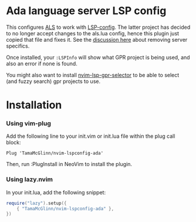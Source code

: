 # Ada language server LSP config

This configures [ALS](https://github.com/AdaCore/ada_language_server) to work with [LSP-config](https://github.com/neovim/nvim-lspconfig). 
The latter project has decided to no longer accept changes to the als.lua config, hence this plugin just copied that file and fixes it.
See the [discussion here](https://github.com/neovim/nvim-lspconfig/pull/1693) about removing server specifics.

Once installed, your `:LSPInfo` will show what GPR project is being used, and also an error if none is found.

You might also want to install [nvim-lsp-gpr-selector](https://github.com/TamaMcGlinn/nvim-lsp-gpr-selector)
to be able to select (and fuzzy search) gpr projects to use.

# Installation

### Using vim-plug

Add the following line to your init.vim or init.lua file within the plug call block:

```vim
Plug 'TamaMcGlinn/nvim-lspconfig-ada'
```

Then, run :PlugInstall in NeoVim to install the plugin.

### Using lazy.nvim

In your init.lua, add the following snippet:

```lua
require("lazy").setup({
    { "TamaMcGlinn/nvim-lspconfig-ada" },
})
```
